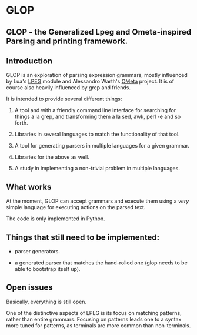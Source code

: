 # GLOP

## GLOP - the Generalized Lpeg and Ometa-inspired Parsing and printing framework.

## Introduction

GLOP is an exploration of parsing expression grammars, mostly influenced by
Lua's [LPEG](http://www.inf.puc-rio.br/~roberto/lpeg/) module and Alessandro
Warth's [OMeta](http://tinlizzie.org/ometa/) project. It is of course also
heavily influenced by grep and friends.

It is intended to provide several different things:

1) A tool and with a friendly command line interface for searching for things
   a la grep, and transforming them a la sed, awk, perl -e and so forth.

2) Libraries in several languages to match the functionality of that tool.

3) A tool for generating parsers in multiple languages for a given grammar.

4) Libraries for the above as well.

5) A study in implementing a non-trivial problem in multiple languages.

## What works

At the moment, GLOP can accept grammars and execute them using a *very* 
simple language for executing actions on the parsed text.

The code is only implemented in Python.

## Things that still need to be implemented:

* parser generators.

* a generated parser that matches the hand-rolled one (glop needs to be 
  able to bootstrap itself up).

## Open issues

Basically, everything is still open. 

One of the distinctive aspects of LPEG is its focus on matching patterns,
rather than entire grammars. Focusing on patterns leads one to a syntax
more tuned for patterns, as terminals are more common than non-terminals.


